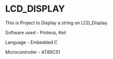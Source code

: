 # LCD_DISPLAY
This is Project to Display a string on LCD_Display. 



Software used - Proteus, Keil



Language - Embedded C



Microcontroller - AT89C51

